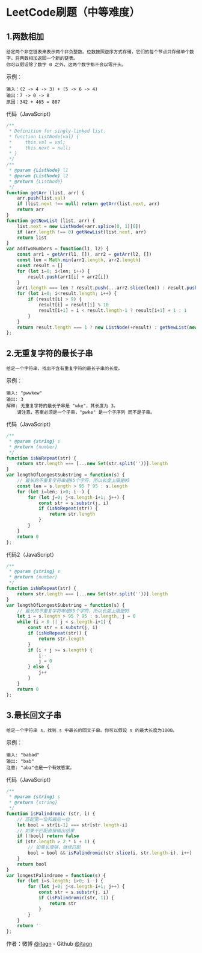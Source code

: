 ﻿# LeetCode刷题（中等难度）
## 1.两数相加

    给定两个非空链表来表示两个非负整数。位数按照逆序方式存储，它们的每个节点只存储单个数字。将两数相加返回一个新的链表。
    你可以假设除了数字 0 之外，这两个数字都不会以零开头。

示例：

    输入：(2 -> 4 -> 3) + (5 -> 6 -> 4)
    输出：7 -> 0 -> 8
    原因：342 + 465 = 807

代码（JavaScript）
```javascript
/**
 * Definition for singly-linked list.
 * function ListNode(val) {
 *     this.val = val;
 *     this.next = null;
 * }
 */
/**
 * @param {ListNode} l1
 * @param {ListNode} l2
 * @return {ListNode}
 */
function getArr (list, arr) {
    arr.push(list.val)
    if (list.next !== null) return getArr(list.next, arr)
    return arr
}
function getNewList (list, arr) {
    list.next = new ListNode(+arr.splice(0, 1)[0])
    if (arr.length !== 0) getNewList(list.next, arr)
    return list
}
var addTwoNumbers = function(l1, l2) {
    const arr1 = getArr(l1, []), arr2 = getArr(l2, [])
    const len = Math.min(arr1.length, arr2.length)
    const result = []
    for (let i=0; i<len; i++) {
        result.push(arr1[i] + arr2[i])
    }
    arr1.length === len ? result.push(...arr2.slice(len)) : result.push(...arr1.slice(len))
    for (let i=0; i<result.length; i++) {
        if (result[i] > 9) {
            result[i] = result[i] % 10
            result[i+1] = i < result.length-1 ? result[i+1] + 1 : 1
        }
    }
    return result.length === 1 ? new ListNode(+result) : getNewList(new ListNode(+result[0]), result.slice(1))
};
```

## 2.无重复字符的最长子串

    给定一个字符串，找出不含有重复字符的最长子串的长度。
    
示例：

    输入: "pwwkew"
    输出: 3
    解释: 无重复字符的最长子串是 "wke"，其长度为 3。
        请注意，答案必须是一个子串，"pwke" 是一个子序列 而不是子串。

代码（JavaScript）
```javascript
/**
 * @param {string} s
 * @return {number}
 */
function isNoRepeat(str) {
    return str.length === [...new Set(str.split(''))].length
}
var lengthOfLongestSubstring = function(s) {
    // 最长的不重复字符串是95个字符，所以长度上限是95
    const len = s.length > 95 ? 95 : s.length
    for (let i=len; i>0; i--) {
        for (let j=0; j<s.length-i+1; j++) {
            const str = s.substr(j, i)
            if (isNoRepeat(str)) {
                return str.length
            }
        }
    }
    return 0
};
```
代码2（JavaScript）
```javascript
/**
 * @param {string} s
 * @return {number}
 */
function isNoRepeat(str) {
    return str.length === [...new Set(str.split(''))].length
}
var lengthOfLongestSubstring = function(s) {
    // 最长的不重复字符串是95个字符，所以长度上限是95
    let i = s.length > 95 ? 95 : s.length, j = 0
    while (i > 0 || j < s.length-i+1) {
        const str = s.substr(j, i)
        if (isNoRepeat(str)) {
            return str.length
        }
        if (i + j >= s.length) {
            i--
            j = 0
        } else {
            j++
        } 
    }
    return 0
};
```

## 3.最长回文子串

    给定一个字符串 s，找到 s 中最长的回文子串。你可以假设 s 的最大长度为1000。
    
示例：

    输入: "babad"
    输出: "bab"
    注意: "aba"也是一个有效答案。

代码（JavaScript）
```javascript
/**
 * @param {string} s
 * @return {string}
 */
function isPalindromic (str, i) {
    // 匹配第一位和最后一位
    let bool = str[i-1] === str[str.length-i]
    // 如果不匹配直接输出结果
    if (!bool) return false
    if (str.length > 2 * i + 1) {
        // 如果长度够，继续匹配
        bool = bool && isPalindromic(str.slice(i, str.length-i), i++)
    }
    return bool
}
var longestPalindrome = function(s) {
    for (let i=s.length; i>0; i--) {
        for (let j=0; j<s.length-i+1; j++) {
            const str = s.substr(j, i)
            if (isPalindromic(str, 1)) {
                return str
            }
        }
    }
    return ''
};
```

作者：微博 [@itagn][1] - Github [@itagn][2]

[1]: https://weibo.com/p/1005053782707172
[2]: https://github.com/itagn
